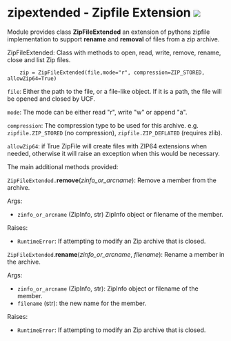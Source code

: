 # zipextended - Zipfile Extension ![](https://travis-ci.org/gambl/zipfileext.svg)

Module provides class **ZipFileExtended** an extension of pythons zipfile implementation to support **rename** and **removal** of files from a zip archive.

ZipFileExtended: Class with methods to open, read, write, remove, rename, close and list Zip files.

        zip = ZipFileExtended(file,mode="r", compression=ZIP_STORED, allowZip64=True)


 `file`: Either the path to the file, or a file-like object.
 If it is a path, the file will be opened and closed by UCF.

 `mode`: The mode can be either read "r", write "w" or append "a".

 `compression`: The compression type to be used for this archive.
 e.g. `zipfile.ZIP_STORED` (no compression), `zipfile.ZIP_DEFLATED` (requires zlib).


 `allowZip64`: if True ZipFile will create files with ZIP64 extensions when
 needed, otherwise it will raise an exception when this would
 be necessary.
 
The main additional methods provided:
 
 `ZipFileExtended.`**remove**(*zinfo_or_arcname*):
  Remove a member from the archive.

  Args:
  - `zinfo_or_arcname` (ZipInfo, str) ZipInfo object or filename of the
   member.

  Raises:
  - `RuntimeError`: If attempting to modify an Zip archive that is closed.
  
`ZipFileExtended`.**rename**(*zinfo_or_arcname*, *filename*):
  Rename a member in the archive.

  Args:
  - `zinfo_or_arcname` (ZipInfo, str): ZipInfo object or filename of the
            member.
  - `filename` (str): the new name for the member.

  Raises:
  - `RuntimeError`: If attempting to modify an Zip archive that is closed.
